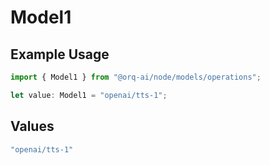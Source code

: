 # Model1

## Example Usage

```typescript
import { Model1 } from "@orq-ai/node/models/operations";

let value: Model1 = "openai/tts-1";
```

## Values

```typescript
"openai/tts-1"
```